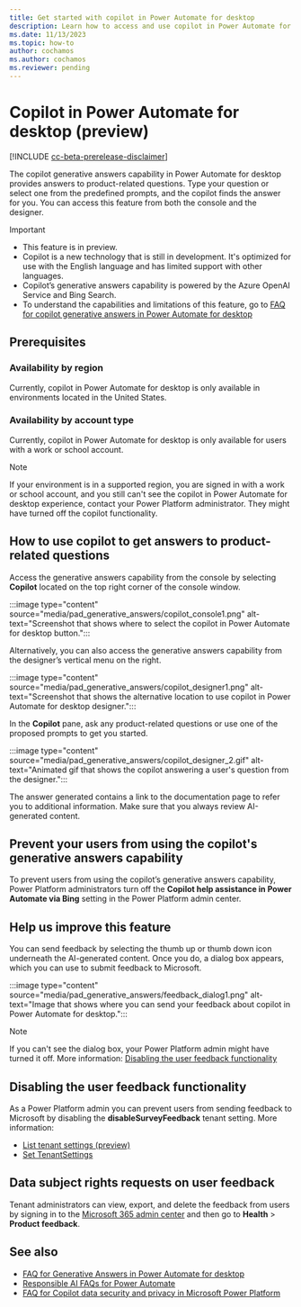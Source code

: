 ```yaml
---
title: Get started with copilot in Power Automate for desktop
description: Learn how to access and use copilot in Power Automate for desktop flows.
ms.date: 11/13/2023
ms.topic: how-to
author: cochamos
ms.author: cochamos
ms.reviewer: pending
---
```

# Copilot in Power Automate for desktop (preview)

[!INCLUDE [cc-beta-prerelease-disclaimer](../includes/cc-beta-prerelease-disclaimer.md)]

The copilot generative answers capability in Power Automate for desktop provides answers to product-related questions. Type your question or select one from the predefined prompts, and the copilot finds the answer for you. You can access this feature from both the console and the designer.

> [!IMPORTANT]
>
> - This feature is in preview.
> - Copilot is a new technology that is still in development. It's optimized for use with the English language and has limited support with other languages.
> - Copilot’s generative answers capability is powered by the Azure OpenAI Service and Bing Search.
> - To understand the capabilities and limitations of this feature, go to [FAQ for copilot generative answers in Power Automate for desktop](../faqs-copilot-generative-answers-power-automate-desktop.md)

## Prerequisites

### Availability by region

Currently, copilot in Power Automate for desktop is only available in environments located in the United States.

### Availability by account type

Currently, copilot in Power Automate for desktop is only available for users with a work or school account.

> [!NOTE]
> If your environment is in a supported region, you are signed in with a work or school account, and you still can't see the copilot in Power Automate for desktop experience, contact your Power Platform administrator. They might have turned off the copilot functionality.

## How to use copilot to get answers to product-related questions

Access the generative answers capability from the console by selecting **Copilot** located on the top right corner of the console window.

:::image type="content" source="media/pad_generative_answers/copilot_console1.png" alt-text="Screenshot that shows where to select the copilot in Power Automate for desktop button.":::

Alternatively, you can also access the generative answers capability from the designer’s vertical menu on the right.

:::image type="content" source="media/pad_generative_answers/copilot_designer1.png" alt-text="Screenshot that shows the alternative location to use copilot in Power Automate for desktop designer.":::

In the **Copilot** pane, ask any product-related questions or use one of the proposed prompts to get you started.

:::image type="content" source="media/pad_generative_answers/copilot_designer_2.gif" alt-text="Animated gif that shows the copilot answering a user's question from the designer.":::

The answer generated contains a link to the documentation page to refer you to additional information. Make sure that you always review AI-generated content.

## Prevent your users from using the copilot's generative answers capability

To prevent users from using the copilot’s generative answers capability, Power Platform administrators turn off the **Copilot help assistance in Power Automate via Bing** setting in the Power Platform admin center.

## Help us improve this feature

You can send feedback by selecting the thumb up or thumb down icon underneath the AI-generated content. Once you do, a dialog box appears, which you can use to submit feedback to Microsoft.

:::image type="content" source="media/pad_generative_answers/feedback_dialog1.png" alt-text="Image that shows where you can send your feedback about copilot in Power Automate for desktop.":::

> [!NOTE]
> If you can't see the dialog box, your Power Platform admin might have turned it off. More information: [Disabling the user feedback functionality](#disabling-the-user-feedback-functionality)

## Disabling the user feedback functionality

As a Power Platform admin you can prevent users from sending feedback to Microsoft by disabling the **disableSurveyFeedback** tenant setting. More information:

- [List tenant settings (preview)](/powershell/module/microsoft.powerapps.administration.powershell/set-tenantsettings)
- [Set TenantSettings](/powershell/module/microsoft.powerapps.administration.powershell/set-tenantsettings)

## Data subject rights requests on user feedback

Tenant administrators can view, export, and delete the feedback from users by signing in to the [Microsoft 365 admin center](https://admin.microsoft.com/adminportal/home?#/homepage) and then go to **Health** > **Product feedback**.

## See also

- [FAQ for Generative Answers in Power Automate for desktop](../faqs-copilot-generative-answers-power-automate-desktop.md)
- [Responsible AI FAQs for Power Automate](../responsible-ai-overview.md)
- [FAQ for Copilot data security and privacy in Microsoft Power Platform](/power-platform/faqs-copilot-data-security-privacy)
